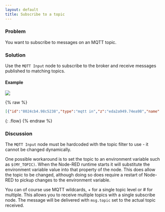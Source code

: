 ```yaml
---
layout: default
title: Subscribe to a topic
---
```


### Problem

You want to subscribe to messages on an MQTT topic.

### Solution

Use the <code class="node">MQTT Input</code> node to subscribe to the broker and
receive messages published to matching topics.

#### Example

![](/images/mqtt/subscribe-to-topic.png)

{% raw %}
~~~json
[{"id":"8024cb4.98c5238","type":"mqtt in","z":"eda2a949.74ea98","name":"","topic":"sensors/#","qos":"2","broker":"61de5090.0f5d9","x":240,"y":180,"wires":[["15d727dd.33e808"]]},{"id":"15d727dd.33e808","type":"debug","z":"eda2a949.74ea98","name":"","active":true,"console":"false","complete":"false","x":390,"y":180,"wires":[]},{"id":"61de5090.0f5d9","type":"mqtt-broker","z":"","broker":"localhost","port":"1883","clientid":"","usetls":false,"compatmode":true,"keepalive":"60","cleansession":true,"willTopic":"","willQos":"0","willPayload":"","birthTopic":"","birthQos":"0","birthPayload":""}]
~~~
{: .flow}
{% endraw %}

### Discussion

The <code class="node">MQTT Input</code> node must be hardcoded with the topic filter
to use - it cannot be changed dynamically.

One possible workaround is to set the topic to an environment variable such as
`$(MY_TOPIC)`. When the Node-RED runtime starts it will substitute the environment
variable value into that property of the node. This does allow the topic to be changed, although
doing so does require a restart of Node-RED to pickup changes to the environment variable.

You can of course use MQTT wildcards, + for a single topic level or # for multiple. This allows 
you to receive multiple topics with a single subscribe node. The message will be delivered 
with `msg.topic` set to the actual topic received.
